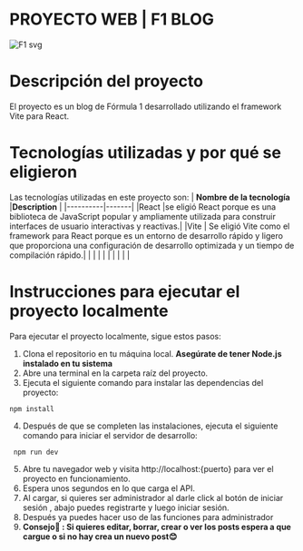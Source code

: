 # PROYECTO WEB | F1 BLOG
![F1 svg](https://github.com/paulabaal12/lab6-web/assets/106341373/9117c4ce-6c4a-47d2-891e-58186129eb4a)

# Descripción del proyecto

El proyecto es un blog de Fórmula 1 desarrollado utilizando el framework Vite para React.


# Tecnologías utilizadas y por qué se eligieron

Las tecnologías utilizadas en este proyecto son:
| **Nombre de la tecnología** |**Description** |
|----------|-------|
|React |se eligió React porque es una biblioteca de JavaScript popular y ampliamente utilizada para construir interfaces de usuario interactivas y reactivas.|
|Vite | Se eligió Vite como el framework para React porque es un entorno de desarrollo rápido y ligero que proporciona una configuración de desarrollo optimizada y un tiempo de compilación rápido.|
| | |
| | |
| | |

# Instrucciones para ejecutar el proyecto localmente

Para ejecutar el proyecto localmente, sigue estos pasos:

1. Clona el repositorio en tu máquina local.
**Asegúrate de tener Node.js instalado en tu sistema**
2. Abre una terminal en la carpeta raíz del proyecto.
3. Ejecuta el siguiente comando para instalar las dependencias del proyecto:
```
npm install
```
4. Después de que se completen las instalaciones, ejecuta el siguiente comando para iniciar el servidor de desarrollo:

```
 npm run dev
```
5. Abre tu navegador web y visita http://localhost:{puerto} para ver el proyecto en funcionamiento.
6. Espera unos segundos en lo que carga el API.
7. Al cargar, si quieres ser administrador al darle click al botón de iniciar sesión , abajo puedes registrarte y luego iniciar sesión.
8. Después ya puedes hacer uso de las funciones para administrador 
9. **Consejo🤩 : Si quieres editar, borrar, crear o ver los posts espera a que cargue o si no hay crea un nuevo post😊** 
